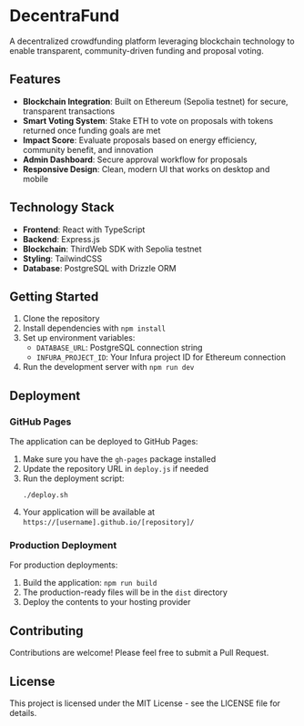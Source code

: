 # DecentraFund

A decentralized crowdfunding platform leveraging blockchain technology to enable transparent, community-driven funding and proposal voting.

## Features

- **Blockchain Integration**: Built on Ethereum (Sepolia testnet) for secure, transparent transactions
- **Smart Voting System**: Stake ETH to vote on proposals with tokens returned once funding goals are met
- **Impact Score**: Evaluate proposals based on energy efficiency, community benefit, and innovation
- **Admin Dashboard**: Secure approval workflow for proposals
- **Responsive Design**: Clean, modern UI that works on desktop and mobile

## Technology Stack

- **Frontend**: React with TypeScript
- **Backend**: Express.js
- **Blockchain**: ThirdWeb SDK with Sepolia testnet
- **Styling**: TailwindCSS
- **Database**: PostgreSQL with Drizzle ORM

## Getting Started

1. Clone the repository
2. Install dependencies with `npm install`
3. Set up environment variables:
   - `DATABASE_URL`: PostgreSQL connection string
   - `INFURA_PROJECT_ID`: Your Infura project ID for Ethereum connection
4. Run the development server with `npm run dev`

## Deployment

### GitHub Pages

The application can be deployed to GitHub Pages:

1. Make sure you have the `gh-pages` package installed
2. Update the repository URL in `deploy.js` if needed
3. Run the deployment script:
   ```
   ./deploy.sh
   ```
4. Your application will be available at `https://[username].github.io/[repository]/`

### Production Deployment

For production deployments:
1. Build the application: `npm run build`
2. The production-ready files will be in the `dist` directory
3. Deploy the contents to your hosting provider

## Contributing

Contributions are welcome! Please feel free to submit a Pull Request.

## License

This project is licensed under the MIT License - see the LICENSE file for details.
